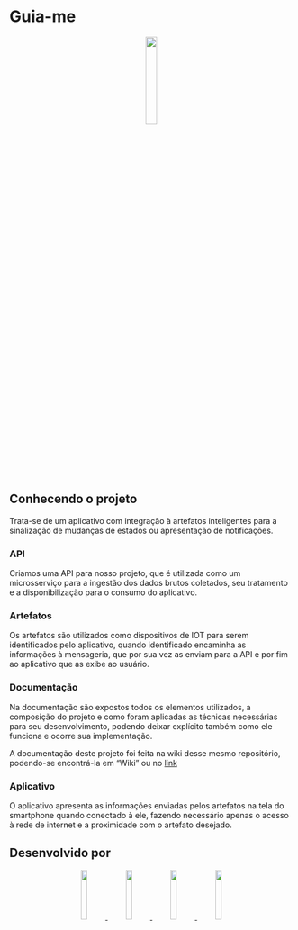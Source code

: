 # Guia-me

<p align="center">
  <img src="https://github.com/DSM-FATEC/fatec_dsm_pi_quinto_semestre/blob/main/docs/logo%20pi%20pq.png" width="20%">
</p>

## Conhecendo o projeto

Trata-se de um aplicativo com integração à artefatos inteligentes para a sinalização de mudanças de estados ou apresentação de notificações.

### API

Criamos uma API para nosso projeto, que é utilizada como um microsserviço para a ingestão dos dados brutos coletados, seu tratamento e a disponibilização para o consumo do aplicativo.

### Artefatos

Os artefatos são utilizados como dispositivos de IOT para serem identificados pelo aplicativo, quando identificado encaminha as informações à mensageria, que por sua vez as enviam para a API e por fim ao aplicativo que as exibe ao usuário.

### Documentação

Na documentação são expostos todos os elementos utilizados, a composição do projeto e como foram aplicadas as técnicas necessárias para seu desenvolvimento, podendo deixar explícito também como ele funciona e ocorre sua implementação.

A documentação deste projeto foi feita na wiki desse mesmo repositório, podendo-se encontrá-la em “Wiki” ou no [link](https://github.com/DSM-FATEC/fatec_dsm_pi_quinto_semestre/wiki)

### Aplicativo

O aplicativo apresenta as informações enviadas pelos artefatos na tela do smartphone quando conectado à ele, fazendo necessário apenas o acesso à rede de internet e a proximidade com o artefato desejado.

## Desenvolvido por

<p align="center">
  <a href="https://github.com/gustapinto">
    <img src="https://avatars.githubusercontent.com/gustapinto" width="15%">
  </a>
  <a href="https://github.com/CarolinyFranca">
    <img src="https://avatars.githubusercontent.com/CarolinyFranca" width="15%">
  </a>
  <a href="https://github.com/Karen-HerOAcEDucK">
    <img src="https://avatars.githubusercontent.com/Karen-HerOAcEDucK" width="15%">
  </a>
  <a href="https://github.com/0502j">
    <img src="https://avatars.githubusercontent.com/JozianeNascimento" width="15%">
  </a>
</p>
